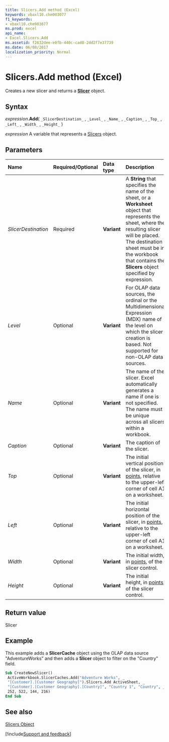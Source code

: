 ```yaml
---
title: Slicers.Add method (Excel)
keywords: vbaxl10.chm903077
f1_keywords:
- vbaxl10.chm903077
ms.prod: excel
api_name:
- Excel.Slicers.Add
ms.assetid: f2632dee-e8fb-440c-cad8-2dd2f7e37739
ms.date: 06/08/2017
localization_priority: Normal
---
```



# Slicers.Add method (Excel)

Creates a new slicer and returns a  **[Slicer](Excel.Slicer.md)** object.


## Syntax

_expression_.**Add**( `_SlicerDestination_` , `_Level_` , `_Name_` , `_Caption_` , `_Top_` , `_Left_` , `_Width_` , `_Height_` )

_expression_ A variable that represents a [Slicers](Excel.Slicers.md) object.


## Parameters



|Name|Required/Optional|Data type|Description|
|:-----|:-----|:-----|:-----|
| _SlicerDestination_|Required| **Variant**|A  **String** that specifies the name of the sheet, or a **Worksheet** object that represents the sheet, where the resulting slicer will be placed. The destination sheet must be in the workbook that contains the **Slicers** object specified by expression.|
| _Level_|Optional| **Variant**|For OLAP data sources, the ordinal or the Multidimensional Expression (MDX) name of the level on which the slicer creation is based. Not supported for non-OLAP data sources. |
| _Name_|Optional| **Variant**|The name of the slicer. Excel automatically generates a name if one is not specified. The name must be unique across all slicers within a workbook.|
| _Caption_|Optional| **Variant**|The caption of the slicer.|
| _Top_|Optional| **Variant**|The initial vertical position of the slicer, in [points](../language/glossary/vbe-glossary.md#point), relative to the upper-left corner of cell A1 on a worksheet.|
| _Left_|Optional| **Variant**|The initial horizontal position of the slicer, in [points](../language/glossary/vbe-glossary.md#point), relative to the upper-left corner of cell A1 on a worksheet.|
| _Width_|Optional| **Variant**|The initial width, in [points](../language/glossary/vbe-glossary.md#point), of the slicer control.|
| _Height_|Optional| **Variant**|The initial height, in [points](../language/glossary/vbe-glossary.md#point), of the slicer control.|

## Return value

Slicer


## Example

This example adds a  **SlicerCache** object using the OLAP data source "AdventureWorks" and then adds a **Slicer** object to filter on the "Country" field.


```vb
Sub CreateNewSlicer() 
 ActiveWorkbook.SlicerCaches.Add("Adventure Works", _ 
 "[Customer].[Customer Geography]").Slicers.Add ActiveSheet, _ 
 "[Customer].[Customer Geography].[Country]", "Country 1", "Country", _ 
 252, 522, 144, 216) 
End Sub
```


## See also


[Slicers Object](Excel.Slicers.md)

[!include[Support and feedback](~/includes/feedback-boilerplate.md)]
